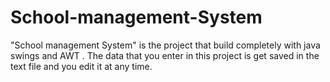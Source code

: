 # School-management-System
"School management System" is the project that build completely with java swings and AWT . The data that you enter in this project is get saved in the text file and you edit it at any time.

